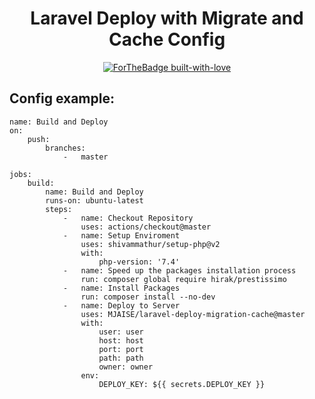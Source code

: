 <div align="center">

# Laravel Deploy with Migrate and Cache Config

[![ForTheBadge built-with-love](http://ForTheBadge.com/images/badges/built-with-love.svg)](https://kosrat.dev)

</div>


## Config example:

```
name: Build and Deploy
on:
    push:
        branches:
            -   master

jobs:
    build:
        name: Build and Deploy
        runs-on: ubuntu-latest
        steps:
            -   name: Checkout Repository
                uses: actions/checkout@master
            -   name: Setup Enviroment
                uses: shivammathur/setup-php@v2
                with:
                    php-version: '7.4'
            -   name: Speed up the packages installation process
                run: composer global require hirak/prestissimo
            -   name: Install Packages
                run: composer install --no-dev
            -   name: Deploy to Server
                uses: MJAISE/laravel-deploy-migration-cache@master
                with:
                    user: user
                    host: host
                    port: port
                    path: path
                    owner: owner
                env:
                    DEPLOY_KEY: ${{ secrets.DEPLOY_KEY }}
```
